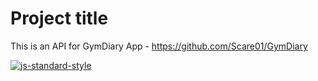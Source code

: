 # Project title

This is an API for GymDiary App - https://github.com/Scare01/GymDiary

[![js-standard-style](https://img.shields.io/badge/code%20style-standard-brightgreen.svg?style=flat)](https://github.com/feross/standard)
